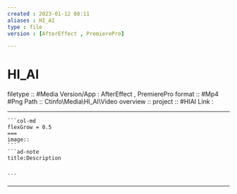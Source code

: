 ```yaml
---
created : 2023-01-12 08:11
aliases : HI_AI
type : file
version : [AfterEffect , PremierePro]

---
```


# HI_AI

filetype :: #Media
Version/App : AfterEffect , PremierePro
format :: #Mp4 #Png 
Path :: Ctinfo\Media\HI_AI\Video
overview :: 
project :: #HIAI 
Link :

---

`````col
```col-md
flexGrow = 0.5
===
image::
```
```ad-note
title:Description


```

`````


---

